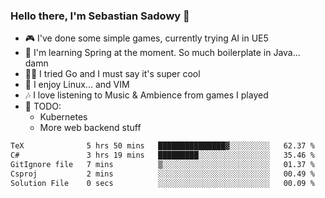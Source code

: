 ### Hello there, I'm Sebastian Sadowy 👋

 - 🎮 I've done some simple games, currently trying AI in UE5
 - 🍃 I'm learning Spring at the moment. So much boilerplate in Java... damn 
 - 🏃‍♀️ I tried Go and I must say it's super cool
 - 🐧 I enjoy Linux... and VIM
 - 🎶 I love listening to Music & Ambience from games I played
 - 🌱 TODO:
   * Kubernetes
   * More web backend stuff
<!--START_SECTION:waka-->

```txt
TeX              5 hrs 50 mins   ███████████████▓░░░░░░░░░   62.37 %
C#               3 hrs 19 mins   █████████░░░░░░░░░░░░░░░░   35.46 %
GitIgnore file   7 mins          ▒░░░░░░░░░░░░░░░░░░░░░░░░   01.37 %
Csproj           2 mins          ░░░░░░░░░░░░░░░░░░░░░░░░░   00.49 %
Solution File    0 secs          ░░░░░░░░░░░░░░░░░░░░░░░░░   00.09 %
```

<!--END_SECTION:waka-->
